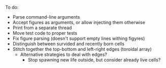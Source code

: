 To do:

* Parse command-line arguments
* Accept figures as arguments, or allow injecting them otherwise
* Print from a separate thread
* Move test code to proper tests
* Fix figure parsing (doesn't support empty lines withing figyres)
* Distinguish between survided and recently born cells
* Stitch together the top-bottom and left-right edges (toroidal array)
  * Alternative strategies to deal with edges?
    * Stop spawning new life outside, but consider already live cells?
